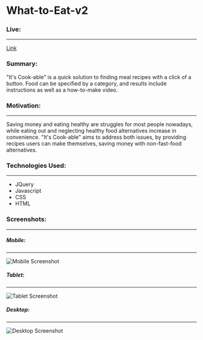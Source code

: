 # What-to-Eat-v2

### Live:
___
[Link](https://cpark99.github.io/what-to-eat-v2/)


### Summary:
"It's Cook-able" is a quick solution to finding meal recipes with a click of a button. Food can be specified by a category, and results include instructions as well as a how-to-make video.


### Motivation:
___
Saving money and eating healthy are struggles for most people nowadays, while eating out and neglecting healthy food alternatives increase in convenience. "It's Cook-able" aims to address both issues, by providing recipes users can make themselves, saving money with non-fast-food alternatives.

### Technologies Used:
___
* JQuery
* Javascript
* CSS
* HTML

### Screenshots:
___
##### Mobile:
___
![Mobile Screenshot](https://raw.githubusercontent.com/cpark99/what-to-eat-v2/master/img/cook-mobile-screenshot.png)

##### Tablet:
___
![Tablet Screenshot](https://raw.githubusercontent.com/cpark99/what-to-eat-v2/master/img/cook-tablet-screenshot.png)

##### Desktop:
___
![Desktop Screenshot](https://raw.githubusercontent.com/cpark99/what-to-eat-v2/master/img/cook-desktop-screenshot.png)
